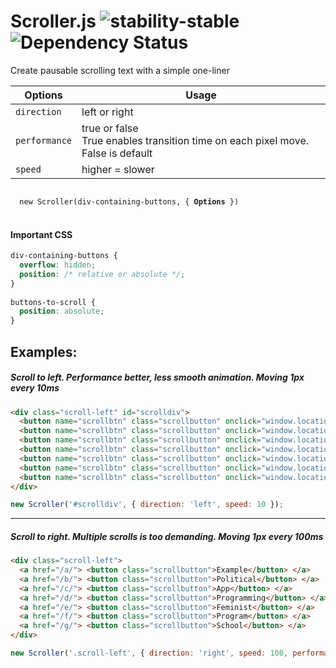 # Scroller.js ![stability-stable](https://img.shields.io/badge/stability-stable-green.svg) ![Dependency Status](https://david-dm.org/dwyl/esta.svg)
Create pausable scrolling text with a simple one-liner<br>

| Options | Usage |
| --- | --- |
| `direction` | left or right |
| `performance` | true or false <br>True enables transition time on each pixel move. False is default |
| `speed` | higher = slower |

<code>
  new Scroller(div-containing-buttons, { <strong>Options</strong> })
</code><br>

#### Important CSS 

```css
div-containing-buttons {
  overflow: hidden;
  position: /* relative or absolute */;
}
  
buttons-to-scroll {
  position: absolute;
}
```

## Examples:

##### Scroll to left. Performance better, less smooth animation. Moving 1px every 10ms

```html
<div class="scroll-left" id="scrolldiv">
  <button name="scrollbtn" class="scrollbutton" onclick="window.location=example.html">Example</button>
  <button name="scrollbtn" class="scrollbutton" onclick="window.location=political.html">Political</button>
  <button name="scrollbtn" class="scrollbutton" onclick="window.location=app.html">App</button>
  <button name="scrollbtn" class="scrollbutton" onclick="window.location=programming.html">Programming</button>
  <button name="scrollbtn" class="scrollbutton" onclick="window.location=feminist.html">Feminist</button>
  <button name="scrollbtn" class="scrollbutton" onclick="window.location=program.html">Program</button>
  <button name="scrollbtn" class="scrollbutton" onclick="window.location=school.html">School</button>
</div>
```
```javascript
new Scroller('#scrolldiv', { direction: 'left', speed: 10 });
```

___

##### Scroll to right. Multiple scrolls is too demanding. Moving 1px every 100ms

```html
<div class="scroll-left">
  <a href="/a/"> <button class="scrollbutton">Example</button> </a>
  <a href="/b/"> <button class="scrollbutton">Political</button> </a>
  <a href="/c/"> <button class="scrollbutton">App</button> </a>
  <a href="/d/"> <button class="scrollbutton">Programming</button> </a>
  <a href="/e/"> <button class="scrollbutton">Feminist</button> </a>
  <a href="/f/"> <button class="scrollbutton">Program</button> </a>
  <a href="/g/"> <button class="scrollbutton">School</button> </a>
</div>
```
```javascript
new Scroller('.scroll-left', { direction: 'right', speed: 100, performance: true });
```
